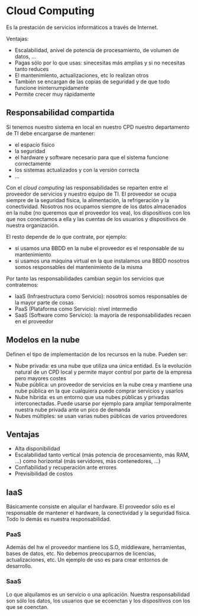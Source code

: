 # Cloud Computing
Es la prestación de servicios informáticos a través de Internet.

Ventajas:
- Escalabilidad, anivel de potencia de procesamiento, de volumen de datos, ...
- Pagas sólo por lo que usas: sinecesitas más amplias y si no necesitas tanto reduces
- El mantenimiento, actualizaciones, etc lo realizan otros
- También se encargan de las copias de seguridad y de que todo funcione ininterrumpidamente
- Permite crecer muy rápidamente

## Responsabilidad compartida
Si tenemos nuestro sistema en local en nuestro CPD nuestro departamento de TI debe encargarse de mantener:
- el espacio físico
- la seguridad
- el hardware y software necesario para que el sistema funcione correctamente
- los sistemas actualizados y con la versión correcta
- ...

Con el _cloud computing_ las responsabilidades se reparten entre el proveedor de servicios y nuestro equipo de TI. El proveedor se ocupa siempre de la seguridad física, la alimentación, la refrigeración y la conectividad. Nosotros nos ocupamos siempre de los datos almacenados en la nube (no queremos que el proveedor los vea), los dispositivos con los que nos conectamos a ella y las cuentas de los usuarios y dispositivos de nuestra organización.

El resto depende de lo que contrate, por ejemplo:
- si usamos una BBDD en la nube el proveedor es el responsable de su mantenimiento
- si usamos una máquina virtual en la que instalamos una BBDD nosotros somos responsables del mantenimiento de la misma

Por tanto las responsabilidades cambian según los servicios que contratemos:
- IaaS (Infraestructura como Servicio): nosotros somos responsables de la mayor parte de cosas
- PaaS (Plataforma como Servicio): nivel intermedio
- SaaS (Software como Servicio): la mayoría de responsabilidades recaen en el proveedor

## Modelos en la nube
Definen el tipo de implementación de los recursos en la nube. Pueden ser:
- Nube privada: es una nube que utiliza una única entidad. Es la evolución natural de un CPD local y permite mayor control por parte de la empresa pero mayores costes
- Nube pública: un proveedor de servicios en la nube crea y mantiene una nube pública en la que cualquiera puede comprar servicios y usarlos
- Nube híbrida: es un entorno que usa nubes públicas y privadas interconectadas. Puede usarse por ejemplo para ampliar temporalmente nuestra nube privada ante un pico de demanda
- Nubes múltiples: se usan varias nubes públicas de varios proveedores

## Ventajas
- Alta disponibilidad
- Escalabilidad tanto vertical (más potencia de procesamiento, más RAM, ...) como horizontal (más servidores, más contenedores, ...)
- Confiabilidad y recuperación ante errores
- Previsibilidad de costos


## IaaS
Básicamente consiste en alquilar el hardware. El proveedor sólo es el responsable de mantener el hardware, la conectividad y la seguridad física. Todo lo demás es nuestra responsabilidad.

### PaaS
Además del hw el proveedor mantiene los S.O, middleware, herramientas, bases de datos, etc. No debemos preocuparnos de licencias, actualizaciones, etc. Un ejemplo de uso es para crear entornos de desarrollo.

### SaaS
Lo que alquilamos es un servicio o una aplicación. Nuestra responsabilidad son sólo los datos, los usuarios que se ecoenctan y los dispositivos con los que se coenctan.